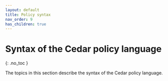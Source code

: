 ```yaml
---
layout: default
title: Policy syntax
nav_order: 9
has_children: true
---
```


# Syntax of the Cedar policy language<a name="syntax"></a>
{: .no_toc }

The topics in this section describe the syntax of the Cedar policy language.
